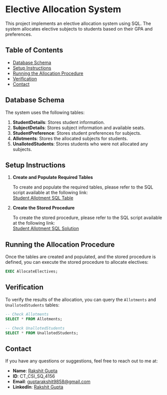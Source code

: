 # Elective Allocation System

This project implements an elective allocation system using SQL. The system allocates elective subjects to students based on their GPA and preferences.

## Table of Contents

- [Database Schema](#database-schema)
- [Setup Instructions](#setup-instructions)
- [Running the Allocation Procedure](#running-the-allocation-procedure)
- [Verification](#verification)
- [Contact](#contact)

## Database Schema

The system uses the following tables:

1. **StudentDetails**: Stores student information.
2. **SubjectDetails**: Stores subject information and available seats.
3. **StudentPreference**: Stores student preferences for subjects.
4. **Allotments**: Stores the allocated subjects for students.
5. **UnallotedStudents**: Stores students who were not allocated any subjects.

## Setup Instructions

1. **Create and Populate Required Tables**

   To create and populate the required tables, please refer to the SQL script available at the following link:  
   [Student Allotment SQL Table](https://github.com/Rakshitgupta9/Celebal-Internship/blob/main/Student%20Allotment%20SQL%20Problem/Student%20Allotment%20SQL%20Table.sql)

2. **Create the Stored Procedure**

   To create the stored procedure, please refer to the SQL script available at the following link:  
   [Student Allotment SQL Solution](https://github.com/Rakshitgupta9/Celebal-Internship/blob/main/Student%20Allotment%20SQL%20Problem/Student%20Allotment%20SQL%20Solution.sql)

## Running the Allocation Procedure

Once the tables are created and populated, and the stored procedure is defined, you can execute the stored procedure to allocate electives:

```sql
EXEC AllocateElectives;
```

## Verification

To verify the results of the allocation, you can query the `Allotments` and `UnallotedStudents` tables:

```sql
-- Check Allotments
SELECT * FROM Allotments;

-- Check UnallotedStudents
SELECT * FROM UnallotedStudents;
```

## Contact

If you have any questions or suggestions, feel free to reach out to me at:
- **Name**: [Rakshit Gupta](https://github.com/Rakshitgupta9/Celebal-Internship)
- **ID**: CT_CSI_SQ_4156
- **Email**: guptarakshit9858@gmail.com
- **LinkedIn**: [Rakshit Gupta](https://www.linkedin.com/in/rakshit9/)
